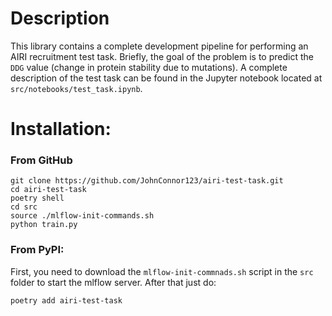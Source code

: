 # Description
This library contains a complete development pipeline for performing an AIRI recruitment test task. 
Briefly, the goal of the problem is to predict the `DDG` value (change in protein stability due to mutations). 
A complete description of the test task can be found in the Jupyter notebook located at `src/notebooks/test_task.ipynb`.

# Installation:
### From GitHub
```
git clone https://github.com/JohnConnor123/airi-test-task.git
cd airi-test-task
poetry shell
cd src
source ./mlflow-init-commands.sh
python train.py
```
### From PyPI:
First, you need to download the `mlflow-init-commnads.sh` script in the `src` folder to start the mlflow server.
After that just do:
```
poetry add airi-test-task
```
